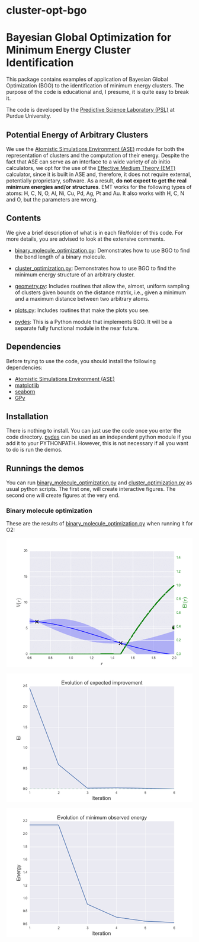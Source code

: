 # cluster-opt-bgo
Bayesian Global Optimization for Minimum Energy Cluster Identification
======================================================================

This package contains examples of application of Bayesian Global Optimization
(BGO) to the identification of minimum energy clusters. The purpose of the code
is educational and, I presume, it is quite easy to break it.

The code is developed by the
[Predictive Science Laboratory (PSL)](http://www.predictivesciencelab.org) at
Purdue University.

Potential Energy of Arbitrary Clusters
--------------------------------------

We use the [Atomistic Simulations Environment (ASE)](https://wiki.fysik.dtu.dk/ase/)
 module for both the representation of clusters and the computation of their
energy.
Despite the fact that ASE can serve as an interface to a wide variety of ab
initio calculators, we opt for the use of the
[Effective Medium Theory (EMT)](https://wiki.fysik.dtu.dk/ase/ase/calculators/emt.html#module-ase.calculators.emt)
calculator,
since it is built in ASE and, therefore, it does not require external, 
potentially proprietary, software.
As a result, **do not expect to get the real minimum energies and/or structures**.
EMT works for the following types of atoms: H, C, N, O, Al, Ni, Cu, Pd, Ag, Pt
and Au.
It also works with H, C, N and O, but the parameters are wrong.

Contents
--------

We give a brief description of what is in each file/folder of this code.
For more details, you are advised to look at the extensive comments.
* [binary_molecule_optimization.py](./binary_molecule_optimization.py):
Demonstrates how to use BGO to find the bond length of a binary molecule.

* [cluster_optimization.py](./cluster_optimization.py):
Demonstrates how to use BGO to find the minimum energy structure of an 
arbitrary cluster.

* [geometry.py](./geometry.py):
Includes routines that allow the, almost, uniform sampling of clusters given
bounds on the distance matrix, i.e., given a minimum and a maximum distance
between two arbitrary atoms.

* [plots.py](./plots.py):
Includes routines that make the plots you see.

* [pydes](./pydes):
This is a Python module that implements BGO.
It will be a separate fully functional module in the near future.

Dependencies
------------

Before trying to use the code, you should install the following dependencies:
* [Atomistic Simulations Environment (ASE)](https://wiki.fysik.dtu.dk/ase/)
* [matplotlib](http://matplotlib.org)
* [seaborn](http://stanford.edu/~mwaskom/software/seaborn/)
* [GPy](https://github.com/SheffieldML/GPy)

Installation
------------

There is nothing to install. You can just use the code once you enter the code
directory. [pydes](./pydes) can be used as an independent python module if you
add it to your PYTHONPATH. However, this is not necessary if all you want to
do is run the demos.

Runnings the demos
------------------

You can run [binary_molecule_optimization.py](./binary_molecule_optimization.py)
and [cluster_optimization.py](./cluster_optimization.py) as usual python scripts.
The first one, will create interactive figures.
The second one will create figures at the very end.

### Binary molecule optimization
These are the results of [binary_molecule_optimization.py](./binary_molecule_optimization.py)
when running it for O2:

![Alt text](./results/bgo_O2.gif)

![Alt text](./results/ei_O2.png)

![Alt text](./results/energy_O2.png)
